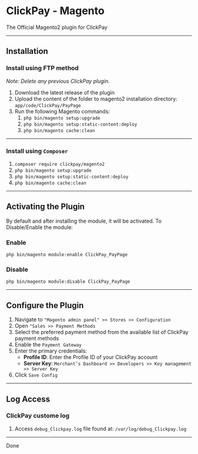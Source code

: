 # ClickPay - Magento

The Official Magento2 plugin for ClickPay

- - -

## Installation

### Install using FTP method

*Note: Delete any previous ClickPay plugin.*

1. Download the latest release of the plugin
2. Upload the content of the folder to magento2 installation directory: `app/code/ClickPay/PayPage`
3. Run the following Magento commands:
   1. `php bin/magento setup:upgrade`
   2. `php bin/magento setup:static-content:deploy`
   3. `php bin/magento cache:clean`

- - -
### Install using `Composer`

1. `composer require clickpay/magento2`
2. `php bin/magento setup:upgrade`
3. `php bin/magento setup:static-content:deploy`
4. `php bin/magento cache:clean`

---

## Activating the Plugin

By default and after installing the module, it will be activated.
To Disable/Enable the module:

### Enable

`php bin/magento module:enable ClickPay_PayPage`

### Disable

`php bin/magento module:disable ClickPay_PayPage`

- - -

## Configure the Plugin

1. Navigate to `"Magento admin panel" >> Stores >> Configuration`
2. Open `"Sales >> Payment Methods`
3. Select the preferred payment method from the available list of ClickPay payment methods
4. Enable the `Payment Gateway`
5. Enter the primary credentials:
   - **Profile ID**: Enter the Profile ID of your ClickPay account
   - **Server Key**: `Merchant’s Dashboard >> Developers >> Key management >> Server Key`
6. Click `Save Config`

- - -

## Log Access

### ClickPay custome log

1. Access `debug_Clickpay.log` file found at: `/var/log/debug_Clickpay.log`

- - -

Done
